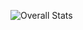 ![Overall Stats](https://github-readme-stats.vercel.app/api?username=laxmena&count_private=true&show_icons=true&hide=contribs)
